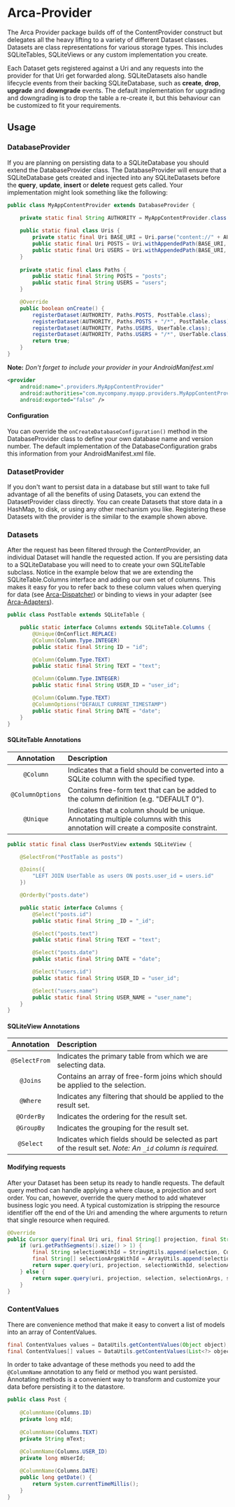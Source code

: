 # Arca-Provider

The Arca Provider package builds off of the ContentProvider construct but delegates all the heavy lifting to a variety of different Dataset classes. Datasets are class representations for various storage types. This includes SQLiteTables, SQLiteViews or any custom implementation you create.

Each Dataset gets registered against a Uri and any requests into the provider for that Uri get forwarded along. SQLiteDatasets also handle lifecycle events from their backing SQLiteDatabase, such as **create**, **drop**, **upgrade** and **downgrade** events. The default implementation for upgrading and downgrading is to drop the table a re-create it, but this behaviour can be customized to fit your requirements.

## Usage

### DatabaseProvider

If you are planning on persisting data to a SQLiteDatabase you should extend the DatabaseProvider class. The DatabaseProvider will ensure that a SQLiteDatabase gets created and injected into any SQLiteDatasets before the **query**, **update**, **insert** or **delete** request gets called. Your implementation might look something like the following:

```java
public class MyAppContentProvider extends DatabaseProvider {

	private static final String AUTHORITY = MyAppContentProvider.class.getName();
	
	public static final class Uris {
	    private static final Uri BASE_URI = Uri.parse("content://" + AUTHORITY);
		public static final Uri POSTS = Uri.withAppendedPath(BASE_URI, Paths.POSTS);
		public static final Uri USERS = Uri.withAppendedPath(BASE_URI, Paths.USERS);
	}
	
	private static final class Paths {
		public static final String POSTS = "posts";
		public static final String USERS = "users";
	}

	@Override
	public boolean onCreate() {
		registerDataset(AUTHORITY, Paths.POSTS, PostTable.class);
		registerDataset(AUTHORITY, Paths.POSTS + "/*", PostTable.class);
		registerDataset(AUTHORITY, Paths.USERS, UserTable.class);
		registerDataset(AUTHORITY, Paths.USERS + "/*", UserTable.class);
		return true;
	}
}
```

**Note:** *Don't forget to include your provider in your AndroidManifest.xml*

```xml
<provider
	android:name=".providers.MyAppContentProvider"
	android:authorities="com.mycompany.myapp.providers.MyAppContentProvider"
	android:exported="false" />
```

#### Configuration

You can override the ```onCreateDatabaseConfiguration()``` method in the DatabaseProvider class to define your own database name and version number. The default implementation of the DatabaseConfiguration grabs this information from your AndroidManifest.xml file.

### DatasetProvider

If you don't want to persist data in a database but still want to take full advantage of all the benefits of using Datasets, you can extend the DatasetProvider class directly. You can create Datasets that store data in a HashMap, to disk, or using any other mechanism you like. Registering these Datasets with the provider is the similar to the example shown above.

### Datasets

After the request has been filtered through the ContentProvider, an individual Dataset will handle the requested action. If you are persisting data to a SQLiteDatabase you will need to to create your own SQLiteTable subclass. Notice in the example below that we are extending the SQLiteTable.Columns interface and adding our own set of columns. This makes it easy for you to refer back to these column values when querying for data (see [Arca-Dispatcher](../../arca-app/arca-dispatcher)) or binding to views in your adapter (see [Arca-Adapters](../../arca-app/arca-adapters)).

```java
public class PostTable extends SQLiteTable {

	public static interface Columns extends SQLiteTable.Columns {
		@Unique(OnConflict.REPLACE)
		@Column(Column.Type.INTEGER)
		public static final String ID = "id";

		@Column(Column.Type.TEXT)
		public static final String TEXT = "text";

		@Column(Column.Type.INTEGER)
		public static final String USER_ID = "user_id";

		@Column(Column.Type.TEXT)
		@ColumnOptions("DEFAULT CURRENT_TIMESTAMP")
		public static final String DATE = "date";
	}
}
```

#### SQLiteTable Annotations

Annotation | Description
:--------: | :----------
`@Column`| Indicates that a field should be converted into a SQLite column with the specified type.
`@ColumnOptions` | Contains free-form text that can be added to the column definition (e.g. "DEFAULT 0").
`@Unique` | Indicates that a column should be unique. Annotating multiple columns with this annotation will create a composite constraint.


```java
public static final class UserPostView extends SQLiteView {

	@SelectFrom("PostTable as posts")

	@Joins({
		"LEFT JOIN UserTable as users ON posts.user_id = users.id"
	})

	@OrderBy("posts.date")

	public static interface Columns {
		@Select("posts.id")
		public static final String _ID = "_id";

		@Select("posts.text")
		public static final String TEXT = "text";

		@Select("posts.date")
		public static final String DATE = "date";

		@Select("users.id")
		public static final String USER_ID = "user_id";

		@Select("users.name")
		public static final String USER_NAME = "user_name";
	}
}
```

#### SQLiteView Annotations

Annotation | Description
:--------: | :----------
`@SelectFrom` | Indicates the primary table from which we are selecting data.
`@Joins` | Contains an array of free-form joins which should be applied to the selection.
`@Where` | Indicates any filtering that should be applied to the result set.
`@OrderBy` | Indicates the ordering for the result set.
`@GroupBy` | Indicates the grouping for the result set.
`@Select` | Indicates which fields should be selected as part of the result set. *Note: An `_id` column is required.*


#### Modifying requests


After your Dataset has been setup its ready to handle requests. The default query method can handle applying a where clause, a projection and sort order. You can, however, override the query method to add whatever business logic you need. A typical customization is stripping the resource identifier off the end of the Uri and amending the where arguments to return that single resource when required.

```java
@Override
public Cursor query(final Uri uri, final String[] projection, final String selection, final String[] selectionArgs, final String sortOrder) {
	if (uri.getPathSegments().size() > 1) { 
		final String selectionWithId = StringUtils.append(selection, Columns.ID + "=?", " AND ");
		final String[] selectionArgsWithId = ArrayUtils.append(selectionArgs, new String[] { uri.getLastPathSegment() });
		return super.query(uri, projection, selectionWithId, selectionArgsWithId, sortOrder);
	} else {
		return super.query(uri, projection, selection, selectionArgs, sortOrder);
	}
}
```

### ContentValues

There are convenience method that make it easy to convert a list of models into an array of ContentValues.

```java
final ContentValues values = DataUtils.getContentValues(Object object);
final ContentValues[] values = DataUtils.getContentValues(List<?> objects);
```

In order to take advantage of these methods you need to add the `@ColumnName` annotation to any field or method you want persisted. Annotating methods is a convenient way to transform and customize your data before persisting it to the datastore.

```java
public class Post {
	
	@ColumnName(Columns.ID)
	private long mId;
	
	@ColumnName(Columns.TEXT)
	private String mText;
	
	@ColumnName(Columns.USER_ID)
	private long mUserId;

	@ColumnName(Columns.DATE)
	public long getDate() {
		return System.currentTimeMillis();
	}
}
```

